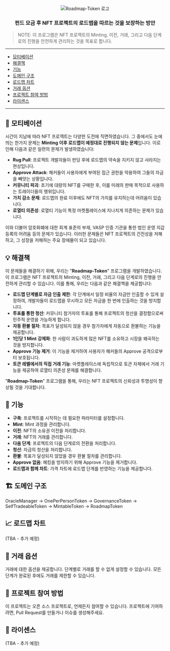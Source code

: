 <div align="center">
    <img src="https://i.imgur.com/RO8xrtI.png" alt="Roadmap-Token 로고">
    <h3>펀드 모금 후 NFT 프로젝트의 로드맵을 따르는 것을 보장하는 방안</h3>
</div>

> NOTE: 이 프로그램은 NFT 프로젝트의 Minting, 이전, 거래, 그리고 다음 단계로의 진행을 안전하게 관리하는 것을 목표로 합니다.

---

- [모티베이션](#-모티베이션)
- [해결책](#-해결책)
- [기능](#-기능)
- [도메인 구조](#-도메인-구조)
- [로드맵 차트](#-로드맵-차트)
- [거래 옵션](#-거래-옵션)
- [프로젝트 참여 방법](#-프로젝트-참여-방법)
- [라이센스](#-라이센스)

---

## 🎯 모티베이션

시간이 지남에 따라 NFT 프로젝트는 다양한 도전에 직면하였습니다. 그 중에서도 눈에 띄는 한가지 문제는 **Minting 이후 로드맵이 예정대로 진행되지 않는 문제**입니다. 이로 인해 다음과 같은 일련의 문제가 발생하였습니다:

- **Rug Pull**: 프로젝트 개발자들이 펀딩 후에 로드맵의 약속을 지키지 않고 사라지는 현상입니다.
- **Approve Attack**: 해커들이 사용자에게 부여된 접근 권한을 악용하여 그들의 자금을 빼앗는 상황입니다.
- **커뮤니티 파괴**: 초기에 대량의 NFT를 구매한 후, 이를 미래의 판매 목적으로 사용하는 트레이더들의 행위입니다.
- **가치 감소 문제**: 로드맵의 완료 이후에도 NFT의 가치를 유지하는데 어려움이 있습니다.
- **로열티 의존성**: 로열티 기능이 특정 마켓플레이스에 지나치게 의존하는 문제가 있습니다.

이와 더불어 암호화폐에 대한 회계 표준의 부재, VASP 인증 기관을 통한 법인 운영 지갑 등록의 어려움 등의 문제가 있습니다. 이러한 문제들은 NFT 프로젝트의 건전성을 저해하고, 그 성장을 저해하는 주요 장애물이 되고 있습니다.

## 💡 해결책

이 문제들을 해결하기 위해, 우리는 "**Roadmap-Token**" 프로그램을 개발하였습니다. 이 프로그램은 NFT 프로젝트의 Minting, 이전, 거래, 그리고 다음 단계로의 진행을 안전하게 관리할 수 있습니다. 이를 통해, 우리는 다음과 같은 해결책을 제공합니다:

- **로드맵 단계별로 자금 인출 제한**: 각 단계에서 일정 비율의 자금만 인출할 수 있게 설정하여, 개발자들이 로드맵을 무시하고 모든 자금을 한 번에 인출하는 것을 방지합니다.
- **투표를 통한 청산**: 커뮤니티 참가자의 투표를 통해 프로젝트의 청산을 결정함으로써 민주적 운영을 가능하게 합니다.
- **자동 환불 절차**: 목표가 달성되지 않을 경우 참가자에게 자동으로 환불하는 기능을 제공합니다.
- **1인당 1 Mint 강제화**: 한 사람이 과도하게 많은 NFT를 소유하고 시장을 왜곡하는 것을 방지합니다.
- **Approve 기능 제거**: 이 기능을 제거하여 사용자가 해커들의 Approve 공격으로부터 보호됩니다.
- **토큰 레벨에서의 직접 거래 기능**: 마켓플레이스에 독립적으로 토큰 자체에서 거래 기능을 제공하여 로열티 의존성 문제를 해결합니다.

"**Roadmap-Token**" 프로그램을 통해, 우리는 NFT 프로젝트의 신뢰성과 투명성이 향상될 것을 기대합니다.

## 🔧 기능
- **구축**: 프로젝트를 시작하는 데 필요한 파라미터를 설정합니다.
- **Mint**: Mint 과정을 관리합니다.
- **이전**: NFT의 소유권 이전을 처리합니다.
- **거래**: NFT의 거래를 관리합니다.
- **다음 단계**: 프로젝트의 다음 단계로의 전환을 처리합니다.
- **청산**: 자금의 청산을 처리합니다.
- **환불**: 목표가 달성되지 않았을 경우 환불 절차를 관리합니다.
- **Approve 없음**: 해킹을 방지하기 위해 Approve 기능을 제거합니다.
- **로드맵과 함께 차트**: 가격 차트에 로드맵 단계를 반영하는 기능을 제공합니다.

## 🏗️ 도메인 구조
OracleManager -> OnePerPersonToken -> GovernanceToken -> SelfTradeableToken -> MintableToken -> RoadmapToken

## 📈 로드맵 차트
(TBA - 추가 예정)

## 📝 거래 옵션
거래에 대한 옵션을 제공합니다. 단계별로 거래를 할 수 없게 설정할 수 있습니다. 모든 단계가 완료된 후에도 거래를 제한할 수 있습니다.

## 🤝 프로젝트 참여 방법
이 프로젝트는 오픈 소스 프로젝트로, 언제든지 참여할 수 있습니다. 프로젝트에 기여하려면, Pull Request를 만들거나 이슈를 생성해주세요.

## 📄 라이센스
(TBA - 추가 예정)
